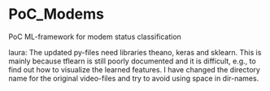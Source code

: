 # PoC_Modems
PoC ML-framework for modem status classification

laura:
The updated py-files need libraries theano, keras and sklearn.
This is mainly because tflearn is still poorly documented and it is difficult, e.g., to find out how to visualize the learned features.
I have changed the directory name for the original video-files and try to avoid using space in dir-names.
